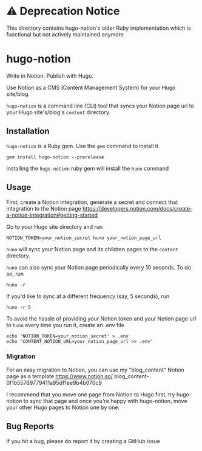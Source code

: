 # ⚠️ Deprecation Notice

This directory contains hugo-nation's older Ruby implementation which is functional but not actively maintained anymore

# hugo-notion

Write in Notion. Publish with Hugo.

Use Notion as a CMS (Content Management System) for your Hugo site/blog.

`hugo-notion` is a command line (CLI) tool that syncs your Notion page url to your Hugo site's/blog's `content` directory.

## Installation

`hugo-notion` is a Ruby gem. Use the `gem` command to install it

```
gem install hugo-notion --prerelease
```

Installing the `hugo-notion` ruby gem will install the `huno` command

## Usage

First, create a Notion integration, generate a secret and connect that integration to the Notion page https://developers.notion.com/docs/create-a-notion-integration#getting-started

Go to your Hugo site directory and run

```
NOTION_TOKEN=your_notion_secret huno your_notion_page_url
```

`huno` will sync your Notion page and its children pages to the `content` directory.

`huno` can also sync your Notion page periodically every 10 seconds. To do so, run

```
huno -r
```

If you'd like to sync at a different frequency (say, 5 seconds), run

```
huno -r 5
```
To avoid the hassle of providing your Notion token and your Notion page url to `huno` every time you run it, create an .env file

```
echo 'NOTION_TOKEN=your_notion_secret' > .env
echo 'CONTENT_NOTION_URL=your_notion_page_url >> .env'
```

### Migration

For an easy migration to Notion, you can use my "blog_content" Notion page as a template https://www.notion.so/ blog_content-0f1b55769779411a95df1ee9b4b070c9

I recommend that you move one page from Notion to Hugo first, try hugo-notion to sync that page and once you're happy with hugo-notion, move your other Hugo pages to Notion one by one.

## Bug Reports

If you hit a bug, please do report it by creating a GitHub issue
